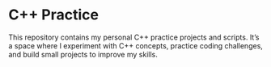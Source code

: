 # C++ Practice

This repository contains my personal C++ practice projects and scripts.
It’s a space where I experiment with C++ concepts, practice coding challenges, and build small projects to improve my skills.
